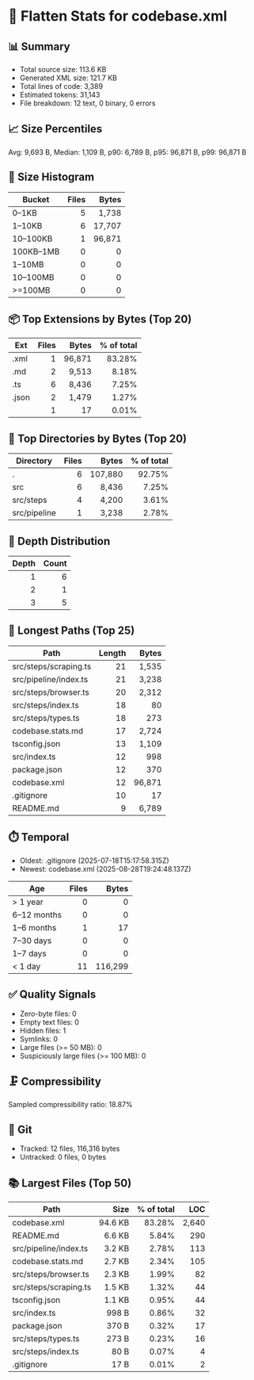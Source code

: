 # 🧾 Flatten Stats for codebase.xml

## 📊 Summary
- Total source size: 113.6 KB
- Generated XML size: 121.7 KB
- Total lines of code: 3,389
- Estimated tokens: 31,143
- File breakdown: 12 text, 0 binary, 0 errors

## 📈 Size Percentiles
Avg: 9,693 B, Median: 1,109 B, p90: 6,789 B, p95: 96,871 B, p99: 96,871 B

## 🧮 Size Histogram
| Bucket | Files | Bytes |
| --- | ---: | ---: |
| 0–1KB | 5 | 1,738 |
| 1–10KB | 6 | 17,707 |
| 10–100KB | 1 | 96,871 |
| 100KB–1MB | 0 | 0 |
| 1–10MB | 0 | 0 |
| 10–100MB | 0 | 0 |
| >=100MB | 0 | 0 |

## 📦 Top Extensions by Bytes (Top 20)
| Ext | Files | Bytes | % of total |
| --- | ---: | ---: | ---: |
| .xml | 1 | 96,871 | 83.28% |
| .md | 2 | 9,513 | 8.18% |
| .ts | 6 | 8,436 | 7.25% |
| .json | 2 | 1,479 | 1.27% |
| <none> | 1 | 17 | 0.01% |

## 📂 Top Directories by Bytes (Top 20)
| Directory | Files | Bytes | % of total |
| --- | ---: | ---: | ---: |
| . | 6 | 107,880 | 92.75% |
| src | 6 | 8,436 | 7.25% |
| src/steps | 4 | 4,200 | 3.61% |
| src/pipeline | 1 | 3,238 | 2.78% |

## 🌳 Depth Distribution
| Depth | Count |
| ---: | ---: |
| 1 | 6 |
| 2 | 1 |
| 3 | 5 |

## 🧵 Longest Paths (Top 25)
| Path | Length | Bytes |
| --- | ---: | ---: |
| src/steps/scraping.ts | 21 | 1,535 |
| src/pipeline/index.ts | 21 | 3,238 |
| src/steps/browser.ts | 20 | 2,312 |
| src/steps/index.ts | 18 | 80 |
| src/steps/types.ts | 18 | 273 |
| codebase.stats.md | 17 | 2,724 |
| tsconfig.json | 13 | 1,109 |
| src/index.ts | 12 | 998 |
| package.json | 12 | 370 |
| codebase.xml | 12 | 96,871 |
| .gitignore | 10 | 17 |
| README.md | 9 | 6,789 |

## ⏱️ Temporal
- Oldest: .gitignore (2025-07-18T15:17:58.315Z)
- Newest: codebase.xml (2025-08-28T19:24:48.137Z)

| Age | Files | Bytes |
| --- | ---: | ---: |
| > 1 year | 0 | 0 |
| 6–12 months | 0 | 0 |
| 1–6 months | 1 | 17 |
| 7–30 days | 0 | 0 |
| 1–7 days | 0 | 0 |
| < 1 day | 11 | 116,299 |

## ✅ Quality Signals
- Zero-byte files: 0
- Empty text files: 0
- Hidden files: 1
- Symlinks: 0
- Large files (>= 50 MB): 0
- Suspiciously large files (>= 100 MB): 0

## 🗜️ Compressibility
Sampled compressibility ratio: 18.87%

## 🔧 Git
- Tracked: 12 files, 116,316 bytes
- Untracked: 0 files, 0 bytes

## 📚 Largest Files (Top 50)
| Path | Size | % of total | LOC |
| --- | ---: | ---: | ---: |
| codebase.xml | 94.6 KB | 83.28% | 2,640 |
| README.md | 6.6 KB | 5.84% | 290 |
| src/pipeline/index.ts | 3.2 KB | 2.78% | 113 |
| codebase.stats.md | 2.7 KB | 2.34% | 105 |
| src/steps/browser.ts | 2.3 KB | 1.99% | 82 |
| src/steps/scraping.ts | 1.5 KB | 1.32% | 44 |
| tsconfig.json | 1.1 KB | 0.95% | 44 |
| src/index.ts | 998 B | 0.86% | 32 |
| package.json | 370 B | 0.32% | 17 |
| src/steps/types.ts | 273 B | 0.23% | 16 |
| src/steps/index.ts | 80 B | 0.07% | 4 |
| .gitignore | 17 B | 0.01% | 2 |
